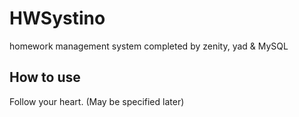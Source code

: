 # HWSystino

homework management system completed by zenity, yad & MySQL

## How to use

Follow your heart. (May be specified later)